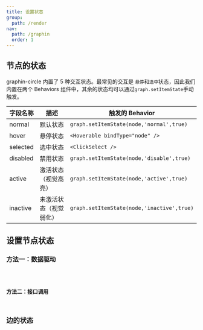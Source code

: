 ```yaml
---
title: 设置状态
group:
  path: /render
nav:
  path: /graphin
  order: 1
---
```


## 节点的状态

graphin-circle 内置了 5 种交互状态。最常见的交互是 `悬停`和`选中`状态，因此我们内置在两个 Behaviors 组件中，其余的状态均可以通过`graph.setItemState`手动触发。

| 字段名称 | 描述                   | 触发的 Behavior                            |
| -------- | ---------------------- | ------------------------------------------ |
| normal   | 默认状态               | `graph.setItemState(node,'normal',true)`   |
| hover    | 悬停状态               | `<Hoverable bindType="node" />`            |
| selected | 选中状态               | `<ClickSelect />`                          |
| disabled | 禁用状态               | `graph.setItemState(node,'disable',true)`  |
| active   | 激活状态（视觉高亮）   | `graph.setItemState(node,'active',true)`   |
| inactive | 未激活状态（视觉弱化） | `graph.setItemState(node,'inactive',true)` |

## 设置节点状态

### 方法一：数据驱动

<code src='./demos/data-driven.tsx'>

### 方法二：接口调用

## 边的状态
